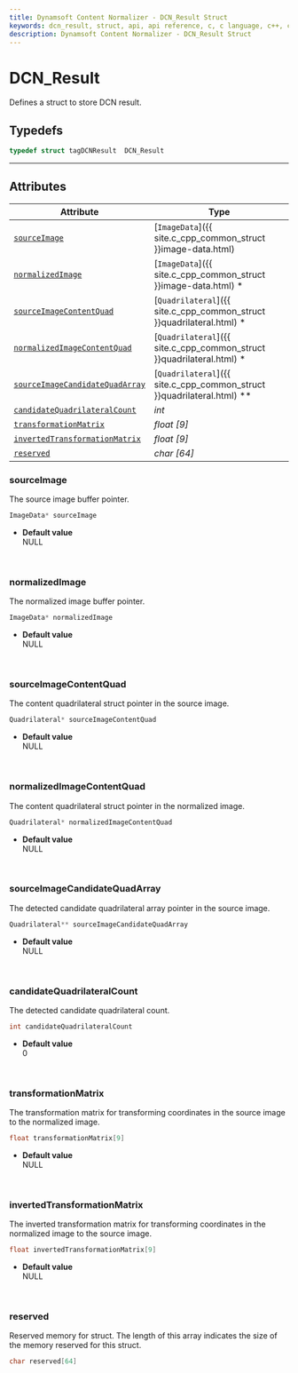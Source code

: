 ```yaml
---
title: Dynamsoft Content Normalizer - DCN_Result Struct
keywords: dcn_result, struct, api, api reference, c, c language, c++, cplusplus, dcn, documentation
description: Dynamsoft Content Normalizer - DCN_Result Struct
---
```



# DCN_Result
Defines a struct to store DCN result.

## Typedefs
```cpp
typedef struct tagDCNResult  DCN_Result
```  
  
---
  

## Attributes
  
| Attribute | Type |
|---------- | ---- |
| [`sourceImage`](#sourceimage) | [`ImageData`]({{ site.c_cpp_common_struct }}image-data.html) |
| [`normalizedImage`](#normalizedimage) | [`ImageData`]({{ site.c_cpp_common_struct }}image-data.html) \* |
| [`sourceImageContentQuad`](#sourceimagecontentquad) | [`Quadrilateral`]({{ site.c_cpp_common_struct }}quadrilateral.html) \* |
| [`normalizedImageContentQuad`](#normalizedimagecontentquad) | [`Quadrilateral`]({{ site.c_cpp_common_struct }}quadrilateral.html) \* |
| [`sourceImageCandidateQuadArray`](#sourceimagecandidatequadarray) | [`Quadrilateral`]({{ site.c_cpp_common_struct }}quadrilateral.html) \*\* |
| [`candidateQuadrilateralCount`](#candidatequadrilateralcount) | *int* |
| [`transformationMatrix`](#transformationmatrix) | *float \[9\]* |
| [`invertedTransformationMatrix`](#invertedtransformationmatrix) | *float \[9\]* |
| [`reserved`](#reserved) | *char \[64\]* |


### sourceImage
The source image buffer pointer.  

```cpp
ImageData* sourceImage
```

- **Default value**   
    NULL

&nbsp;


### normalizedImage
The normalized image buffer pointer.

```cpp
ImageData* normalizedImage
```

- **Default value**   
    NULL

&nbsp;


### sourceImageContentQuad
The content quadrilateral struct pointer in the source image.

```cpp
Quadrilateral* sourceImageContentQuad
```

- **Default value**   
    NULL

&nbsp;


### normalizedImageContentQuad
The content quadrilateral struct pointer in the normalized image.

```cpp
Quadrilateral* normalizedImageContentQuad
```

- **Default value**   
    NULL

&nbsp;


### sourceImageCandidateQuadArray
The detected candidate quadrilateral array pointer in the source image.

```cpp
Quadrilateral** sourceImageCandidateQuadArray
```

- **Default value**   
    NULL

&nbsp;


### candidateQuadrilateralCount
The detected candidate quadrilateral count.

```cpp
int candidateQuadrilateralCount
```

- **Default value**   
    0

&nbsp;


### transformationMatrix
The transformation matrix for transforming coordinates in the source image to the normalized image. 

```cpp
float transformationMatrix[9]
```

- **Default value**   
    NULL

&nbsp;


### invertedTransformationMatrix
The inverted transformation matrix for transforming coordinates in the normalized image to the source image.

```cpp
float invertedTransformationMatrix[9]
```

- **Default value**   
    NULL

&nbsp;


### reserved
Reserved memory for struct. The length of this array indicates the size of the memory reserved for this struct.
```cpp
char reserved[64]
```
